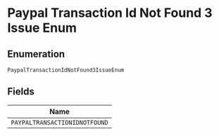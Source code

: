 
# Paypal Transaction Id Not Found 3 Issue Enum

## Enumeration

`PaypalTransactionIdNotFound3IssueEnum`

## Fields

| Name |
|  --- |
| `PAYPALTRANSACTIONIDNOTFOUND` |


